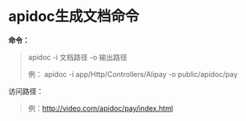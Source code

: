 # apidoc生成文档命令

**命令：**

> apidoc -i 文档路径 -o 输出路径
>
> 例： apidoc -i app/Http/Controllers/Alipay -o public/apidoc/pay



访问路径：

> 例：http://video.com/apidoc/pay/index.html

